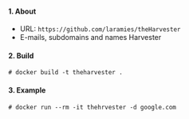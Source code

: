 #### 1. About

- URL: `https://github.com/laramies/theHarvester`
- E-mails, subdomains and names Harvester


#### 2. Build
```
# docker build -t theharvester .
```


#### 3. Example
```
# docker run --rm -it thehrvester -d google.com
```

